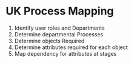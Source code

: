 # UK Process Mapping

1. Identify user roles and Departments
1. Determine departmental Processes
1. Determine objects Required
1. Determine attributes required for each object
1. Map dependency for attributes at stages
